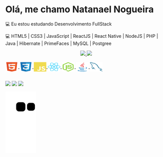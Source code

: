 # Olá, me chamo Natanael Nogueira 

💻 Eu estou estudando Desenvolvimento FullStack

💻 HTML5 | CSS3 | JavaScript | ReactJS | React Native | NodeJS | PHP | Java | Hibernate | PrimeFaces | MySQL | Postgree

<div align="center">
  <a href="https://github.com/natanaelnogueira17">
  <img height="180em" src="https://github-readme-stats.vercel.app/api?username=natanaelnogueira17&show_icons=true&theme=highcontrast&include_allcommits=true&&count_private=true"/>
  <img height="180em" src="https://github-readme-stats.vercel.app/api/top-langs/?username=natanaelnogueira17&layout=compact&langs_count=7&theme=highcontrast"/>
</div>
<div style="display: inline_block"><br>
  
  <img align="center" alt="HTML" height="30" width="40" src="https://raw.githubusercontent.com/devicons/devicon/master/icons/html5/html5-original.svg">
  <img align="center" alt="CSS" height="30" width="40" src="https://raw.githubusercontent.com/devicons/devicon/master/icons/css3/css3-original.svg">
  <img align="center" alt="Js" height="30" width="40" src="https://raw.githubusercontent.com/devicons/devicon/master/icons/javascript/javascript-plain.svg">
  <img align="center" alt="react-js" height="30" width="40" src="https://raw.githubusercontent.com/devicons/devicon/master/icons/react/react-original.svg">
  <img align="center" alt="node-js" height="30" width="40" src="https://raw.githubusercontent.com/devicons/devicon/master/icons/nodejs/nodejs-original.svg">
  <img align="center" alt="php" height="30" width="40" src="https://raw.githubusercontent.com/devicons/devicon/master/icons/java/java-original.svg">
  <img align="center" alt="Mysql" height="30" width="40" src="https://raw.githubusercontent.com/devicons/devicon/master/icons/mysql/mysql-original.svg">
  
  
  
</div>
  
  ##
 
<div> 
    <a href = "mailto:natanaelnogueira019@gmail.com"><img src="https://img.shields.io/badge/-Gmail-%23333?style=for-the-badge&logo=gmail&logoColor=white" target="_blank"></a>
  <a href="https://www.linkedin.com/in/natanael-nogueira-dev-fullstack-627824226/" target="_blank"><img src="https://img.shields.io/badge/-LinkedIn-%230077B5?style=for-the-badge&logo=linkedin&logoColor=white" target="_blank"></a>
  <a href="https://www.instagram.com/natanaelnogueira_17/" target="_blank"><img src="https://img.shields.io/badge/-Instagram-%23E4405F?style=for-the-badge&logo=instagram&logoColor=white" target="_blank"></a>	
 
 
 
  ![Snake animation](https://github.com/natanaelnogueira17/natanaelnogueira17/blob/output/github-contribution-grid-snake.svg)
 
</div>


